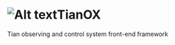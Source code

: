 ![Alt text](https://raw.github.com/Allidylls/tianox/master/theme/default/img/main_icon.png)TianOX
=================================================================================================

Tian observing and control system front-end framework
